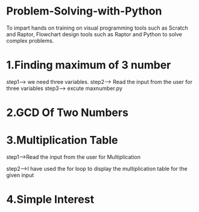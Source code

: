 # Problem-Solving-with-Python
To impart hands on training on visual programming tools such as Scratch and Raptor, Flowchart design tools such as Raptor and Python to solve complex problems.

 # 1.Finding maximum of 3 number
  step1--> we need three variables.
  step2--> Read the input from the user for three variables
  step3--> excute maxnumber.py
 # 2.GCD Of Two Numbers
 # 3.Multiplication Table
   step1-->Read the input from the user for Multiplication
   
   step2-->I have used the for loop to display the multiplication table for the given input
 # 4.Simple Interest
 
